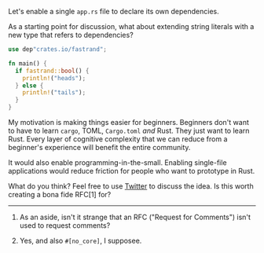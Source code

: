 Let's enable a single `app.rs` file to declare its own dependencies.

As a starting point for discussion, what about extending string literals with a new type that refers to dependencies?

```rust
use dep"crates.io/fastrand";

fn main() {
  if fastrand::bool() {
    println!("heads");
  } else {
    println!("tails");
  }
}
```

My motivation is making things easier for beginners. Beginners don't want to have to learn
`cargo`, TOML, `Cargo.toml` _and_ Rust. They just want to learn Rust. Every layer of cognitive
complexity that we can reduce from a beginner's experience will benefit the entire community.

It would also enable programming-in-the-small. Enabling single-file applications would reduce 
friction for people who want to prototype in Rust.

What do you think? Feel free to use [Twitter](https://twitter.com/timClicks) to discuss the idea.
Is this worth creating a bona fide RFC[1] for?

<!-- Rust doesn't have random number generation within the standard library. That makes building
trivial games difficult.

This would be a big change. It would  `rustc` with the capability to download and include packages 
from crates.io and elsewhere. This would remove some of the bureaucrazy needed when programing
with Rust for small things.
 -->



---

1. As an aside, isn't it strange that an RFC ("Request for Comments") isn't used to request comments?

1. <a id="footnote-1" name="footnote-1"></a>Yes, and also `#[no_core]`, I supposee.
